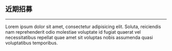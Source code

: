 ## 近期招募

----

Lorem ipsum dolor sit amet, consectetur adipisicing elit. Soluta, reiciendis nam reprehenderit odio molestiae voluptate id fugiat quaerat vel necessitatibus repellat quae amet sit voluptas nobis assumenda quasi voluptatibus temporibus.

<br/>